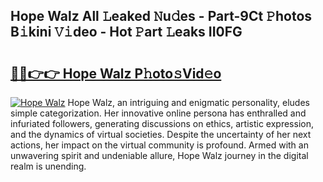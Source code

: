 ## Hope Walz All 𝙻eaked 𝙽u𝚍es - Part-9Ct 𝙿hotos B𝚒kini 𝚅𝚒deo - Hot 𝙿art 𝙻eaks II0FG

# <h2><a href="http://ld3918x.urlbe.top/?page=Hope+Walz">🔗🔗👉👉 Hope Walz P𝚑oto𝚜Vid𝚎o</a></h2>

[![Hope Walz](https://i.imgur.com/eBuTRDB.gif)](http://ld3918x.urlbe.top/?page=Hope+Walz)
Hope Walz, an intriguing and enigmatic personality, eludes simple categorization. Her innovative online persona has enthralled and infuriated followers, generating discussions on ethics, artistic expression, and the dynamics of virtual societies. Despite the uncertainty of her next actions, her impact on the virtual community is profound. Armed with an unwavering spirit and undeniable allure, Hope Walz journey in the digital realm is unending.

